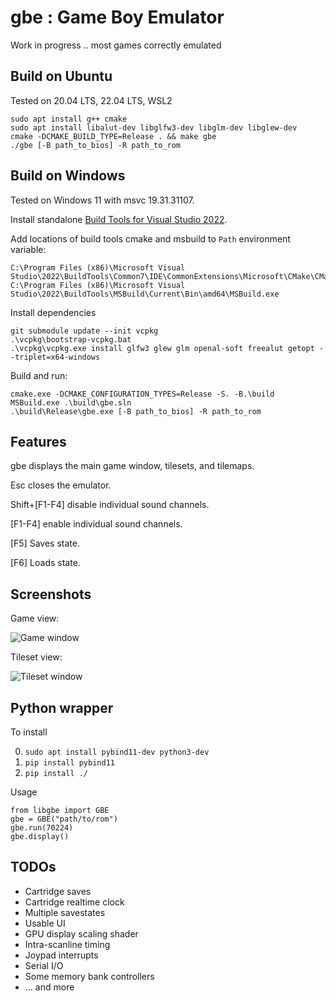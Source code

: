 # gbe : Game Boy Emulator

Work in progress .. most games correctly emulated

## Build on Ubuntu
Tested on 20.04 LTS, 22.04 LTS, WSL2
````
sudo apt install g++ cmake
sudo apt install libalut-dev libglfw3-dev libglm-dev libglew-dev
cmake -DCMAKE_BUILD_TYPE=Release . && make gbe
./gbe [-B path_to_bios] -R path_to_rom
````

## Build on Windows
Tested on Windows 11 with msvc 19.31.31107.

Install standalone [Build Tools for Visual Studio 2022](https://visualstudio.microsoft.com/downloads/?q=build+tools#build-tools-for-visual-studio-2022).

Add locations of build tools cmake and msbuild to `Path` environment variable:
````
C:\Program Files (x86)\Microsoft Visual Studio\2022\BuildTools\Common7\IDE\CommonExtensions\Microsoft\CMake\CMake\bin
C:\Program Files (x86)\Microsoft Visual Studio\2022\BuildTools\MSBuild\Current\Bin\amd64\MSBuild.exe
````

Install dependencies
````
git submodule update --init vcpkg
.\vcpkg\bootstrap-vcpkg.bat
.\vcpkg\vcpkg.exe install glfw3 glew glm openal-soft freealut getopt --triplet=x64-windows
````

Build and run:
````
cmake.exe -DCMAKE_CONFIGURATION_TYPES=Release -S. -B.\build
MSBuild.exe .\build\gbe.sln
.\build\Release\gbe.exe [-B path_to_bios] -R path_to_rom
````

## Features

gbe displays the main game window, tilesets, and tilemaps.

Esc closes the emulator.

Shift+[F1-F4] disable individual sound channels.

[F1-F4] enable individual sound channels.

[F5] Saves state.

[F6] Loads state.


## Screenshots

Game view:

![Game window](https://raw.githubusercontent.com/psaikko/gbe/master/img/Game_screenshot.png)

Tileset view:

![Tileset window](https://raw.githubusercontent.com/psaikko/gbe/master/img/Tileset_screenshot.png)

## Python wrapper

To install

0. `sudo apt install pybind11-dev python3-dev`
1. `pip install pybind11`
2. `pip install ./`

Usage

```
from libgbe import GBE
gbe = GBE("path/to/rom")
gbe.run(70224)
gbe.display()
```

## TODOs

- Cartridge saves
- Cartridge realtime clock
- Multiple savestates
- Usable UI
- GPU display scaling shader
- Intra-scanline timing
- Joypad interrupts
- Serial I/O
- Some memory bank controllers
- ... and more
